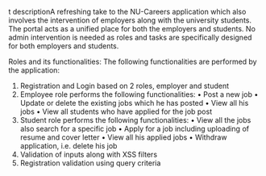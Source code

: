t descriptionA refreshing take to the NU-Careers application which also involves the intervention of employers along with the university students. The portal acts as a unified place for both the employers and students. No admin intervention is needed as roles and tasks are specifically designed for both employers and students.

Roles and its functionalities:
The following functionalities are performed by the application:
1. Registration and Login based on 2 roles, employer and student
2. Employee role performs the following functionalities:
• Post a new job
• Update or delete the existing jobs which he has posted
• View all his jobs
• View all students who have applied for the job post
3. Student role performs the following functionalities:
• View all the jobs also search for a specific job
• Apply for a job including uploading of resume and cover letter
• View all his applied jobs
• Withdraw application, i.e. delete his job
4. Validation of inputs along with XSS filters
5. Registration validation using query criteria
